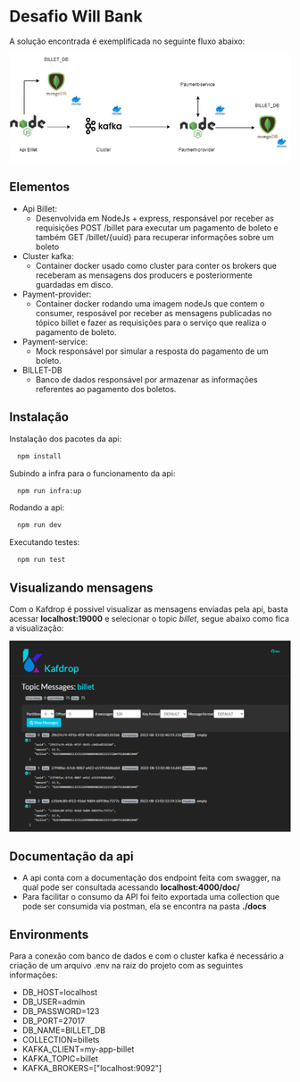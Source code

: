 
# Desafio Will Bank

A solução encontrada é exemplificada no seguinte fluxo abaixo:

![App Screenshot](./screenshots/arch.png)

## Elementos

- Api Billet:
    - Desenvolvida em NodeJs + express, responsável por receber as requisições POST /billet para executar um pagamento de boleto e também GET /billet/{uuid} para recuperar informações sobre um boleto
- Cluster kafka:
    - Container docker usado como cluster para conter os brokers que receberam as mensagens dos producers e posteriormente guardadas em disco.
- Payment-provider:
    - Container docker rodando uma imagem nodeJs que contem o consumer, resposável por receber as mensagens publicadas no tópico billet e fazer as requisições para o serviço que realiza o pagamento de boleto.
- Payment-service:
    - Mock responsável por simular a resposta do pagamento de um boleto.
- BILLET-DB
    - Banco de dados responsável por armazenar as informações referentes ao pagamento dos boletos.

## Instalação

Instalação dos pacotes da api:

```bash
  npm install
```

Subindo a infra para o funcionamento da api:

```bash
  npm run infra:up
```
Rodando a api:

```bash
  npm run dev
```

Executando testes:

```bash
  npm run test
```
## Visualizando mensagens

Com o Kafdrop é possivel visualizar as mensagens enviadas pela api, basta acessar **localhost:19000** e selecionar o topic *billet*, segue abaixo como fica a visualização:

![Kafdrop Screenshot](./screenshots/vis_mens.png)
## Documentação da api

* A api conta com a documentação dos endpoint feita com swagger, na qual pode ser consultada acessando **localhost:4000/doc/**
* Para facilitar o consumo da API foi feito exportada uma collection que pode ser consumida via postman, ela se encontra na pasta **./docs**

## Environments

Para a conexão com banco de dados e com o cluster kafka é necessário a criação de um arquivo .env na raiz do projeto com as seguintes informações:

- DB_HOST=localhost
- DB_USER=admin
- DB_PASSWORD=123
- DB_PORT=27017
- DB_NAME=BILLET_DB
- COLLECTION=billets
- KAFKA_CLIENT=my-app-billet
- KAFKA_TOPIC=billet
- KAFKA_BROKERS=["localhost:9092"]

